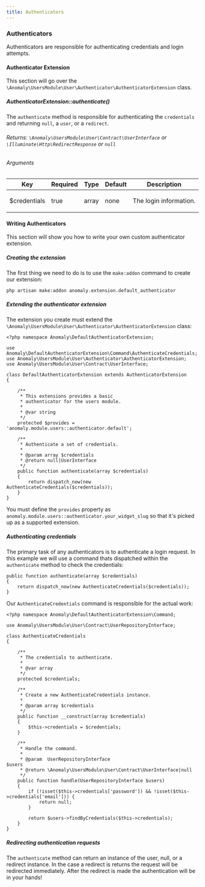 ```yaml
---
title: Authenticators
---
```


### Authenticators

Authenticators are responsible for authenticating credentials and login attempts.

#### Authenticator Extension

This section will go over the `\Anomaly\UsersModule\User\Authenticator\AuthenticatorExtension` class.

##### AuthenticatorExtension::authenticate()

The `authenticate` method is responsible for authenticating the `credentials` and returning `null`, a `user`, or a `redirect`.

###### Returns: `\Anomaly\UsersModule\User\Contract\UserInterface` or `\Illuminate\Http\RedirectResponse` or `null`

###### Arguments

<table class="table table-bordered table-striped">

<thead>

<tr>

<th>Key</th>

<th>Required</th>

<th>Type</th>

<th>Default</th>

<th>Description</th>

</tr>

</thead>

<tbody>

<tr>

<td>

$credentials

</td>

<td>

true

</td>

<td>

array

</td>

<td>

none

</td>

<td>

The login information.

</td>

</tr>

</tbody>

</table>

#### Writing Authenticators

This section will show you how to write your own custom authenticator extension.

##### Creating the extension

The first thing we need to do is to use the `make:addon` command to create our extension:

    php artisan make:addon anomaly.extension.default_authenticator

##### Extending the authenticator extension

The extension you create must extend the `\Anomaly\UsersModule\User\Authenticator\AuthenticatorExtension` class:

    <?php namespace Anomaly\DefaultAuthenticatorExtension;

    use Anomaly\DefaultAuthenticatorExtension\Command\AuthenticateCredentials;
    use Anomaly\UsersModule\User\Authenticator\AuthenticatorExtension;
    use Anomaly\UsersModule\User\Contract\UserInterface;

    class DefaultAuthenticatorExtension extends AuthenticatorExtension
    {

        /**
         * This extensions provides a basic
         * authenticator for the users module.
         *
         * @var string
         */
        protected $provides = 'anomaly.module.users::authenticator.default';

        /**
         * Authenticate a set of credentials.
         *
         * @param array $credentials
         * @return null|UserInterface
         */
        public function authenticate(array $credentials)
        {
            return dispatch_now(new AuthenticateCredentials($credentials));
        }
    }

You must define the `provides` property as `anomaly.module.users::authenticator.your_widget_slug` so that it's picked up as a supported extension.

##### Authenticating credentials

The primary task of any authenticators is to authenticate a login request. In this example we will use a command thats dispatched within the `authenticate` method to check the credentials:

    public function authenticate(array $credentials)
    {
        return dispatch_now(new AuthenticateCredentials($credentials));
    }

Our `AuthenticateCredentials` command is responsible for the actual work:

    <?php namespace Anomaly\DefaultAuthenticatorExtension\Command;

    use Anomaly\UsersModule\User\Contract\UserRepositoryInterface;

    class AuthenticateCredentials
    {

        /**
         * The credentials to authenticate.
         *
         * @var array
         */
        protected $credentials;

        /**
         * Create a new AuthenticateCredentials instance.
         *
         * @param array $credentials
         */
        public function __construct(array $credentials)
        {
            $this->credentials = $credentials;
        }

        /**
         * Handle the command.
         *
         * @param  UserRepositoryInterface                               $users
         * @return \Anomaly\UsersModule\User\Contract\UserInterface|null
         */
        public function handle(UserRepositoryInterface $users)
        {
            if (!isset($this->credentials['password']) && !isset($this->credentials['email'])) {
                return null;
            }

            return $users->findByCredentials($this->credentials);
        }
    }

##### Redirecting authentication requests

The `authenticate` method can return an instance of the user, null, or a redirect instance. In the case a redirect is returns the request will be redirected immediately. After the redirect is made the authentication will be in your hands!
